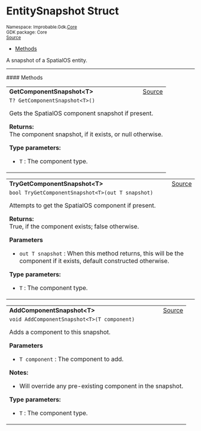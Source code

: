 
# EntitySnapshot Struct
<sup>
Namespace: Improbable.Gdk.<a href="{{urlRoot}}/api/core-index">Core</a><br/>
GDK package: Core<br/>
<a href="https://www.github.com/spatialos/gdk-for-unity/blob/51790202/workers/unity/Packages/io.improbable.gdk.core/Utility/EntitySnapshot.cs/#L9">Source</a>
<style>
a code {
                    padding: 0em 0.25em!important;
}
code {
                    background-color: #ffffff!important;
}
</style>
</sup>
<nav id="pageToc" class="page-toc"><ul><li><a href="#methods">Methods</a>
</ul></nav>

</p>



<p>A snapshot of a SpatialOS entity. </p>













</p>
<hr style="width:100%; border-top-color:#d8d8d8" />
#### Methods


</p>




<table width="100%">
    <tr>
        <td style="border-right:none"><a id="getcomponentsnapshot-t"></a><b>GetComponentSnapshot&lt;T&gt;</b></td>
        <td style="border-left:none; text-align:right"><a href="https://www.github.com/spatialos/gdk-for-unity/blob/51790202/workers/unity/Packages/io.improbable.gdk.core/Utility/EntitySnapshot.cs/#L18">Source</a></td>
    </tr>
    <tr>
        <td colspan="2">
<code>T? GetComponentSnapshot&lt;T&gt;()</code></p>
Gets the SpatialOS component snapshot if present. 
</p><b>Returns:</b></br>The component snapshot, if it exists, or null otherwise.



</p>

<b>Type parameters:</b>

<ul>
<li><code>T</code> : The component type.</li>
</ul>



</td>
    </tr>
</table>


<table width="100%">
    <tr>
        <td style="border-right:none"><a id="trygetcomponentsnapshot-t-out-t"></a><b>TryGetComponentSnapshot&lt;T&gt;</b></td>
        <td style="border-left:none; text-align:right"><a href="https://www.github.com/spatialos/gdk-for-unity/blob/51790202/workers/unity/Packages/io.improbable.gdk.core/Utility/EntitySnapshot.cs/#L37">Source</a></td>
    </tr>
    <tr>
        <td colspan="2">
<code>bool TryGetComponentSnapshot&lt;T&gt;(out T snapshot)</code></p>
Attempts to get the SpatialOS component if present. 
</p><b>Returns:</b></br>True, if the component exists; false otherwise.

</p>

<b>Parameters</b>

<ul>
<li><code>out T snapshot</code> : When this method returns, this will be the component if it exists, default constructed otherwise. </li>
</ul>




</p>

<b>Type parameters:</b>

<ul>
<li><code>T</code> : The component type.</li>
</ul>



</td>
    </tr>
</table>


<table width="100%">
    <tr>
        <td style="border-right:none"><a id="addcomponentsnapshot-t-t"></a><b>AddComponentSnapshot&lt;T&gt;</b></td>
        <td style="border-left:none; text-align:right"><a href="https://www.github.com/spatialos/gdk-for-unity/blob/51790202/workers/unity/Packages/io.improbable.gdk.core/Utility/EntitySnapshot.cs/#L52">Source</a></td>
    </tr>
    <tr>
        <td colspan="2">
<code>void AddComponentSnapshot&lt;T&gt;(T component)</code></p>
Adds a component to this snapshot. 


</p>

<b>Parameters</b>

<ul>
<li><code>T component</code> : The component to add.</li>
</ul>



</p>

<b>Notes:</b>

<ul>
<li>Will override any pre-existing component in the snapshot. </li>
</ul>



</p>

<b>Type parameters:</b>

<ul>
<li><code>T</code> : The component type.</li>
</ul>



</td>
    </tr>
</table>





